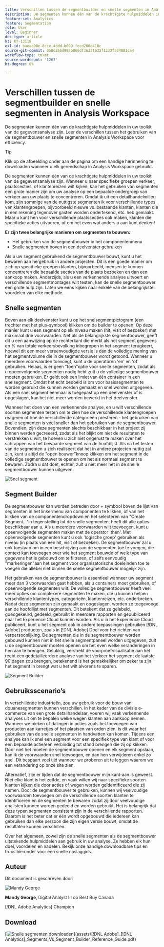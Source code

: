 ```yaml
---
title: Verschillen tussen de segmentbuilder en snelle segmenten in Analysis Workspace
description: De segmenten kunnen één van de krachtigste hulpmiddelen in uw toolkit van de gegevensanalyse zijn. Leer de verschillen tussen het gebruiken van de segmentbouwer en snelle segmenten in Analysis Workspace voor efficiency.
feature-set: Analytics
feature: Segmentation
role: User
level: Beginner
doc-type: article
kt: KT-13118
exl-id: baeaa90e-8cce-4ddd-b099-fecd266e410c
source-git-commit: 058d26bd99ab060df3633fb32f1232f534881ca4
workflow-type: tm+mt
source-wordcount: '1267'
ht-degree: 0%

---
```


# Verschillen tussen de segmentbuilder en snelle segmenten in Analysis Workspace

De segmenten kunnen één van de krachtigste hulpmiddelen in uw toolkit van de gegevensanalyse zijn. Leer de verschillen tussen het gebruiken van de segmentbouwer en snelle segmenten in Analysis Workspace voor efficiency.

>[!TIP]
>
> Klik op de afbeelding onder aan de pagina om een handige herinnering te downloaden wanneer u elk gereedschap in Analysis Workspace gebruikt.

De segmenten kunnen één van de krachtigste hulpmiddelen in uw toolkit van de gegevensanalyse zijn. Wanneer u naar specifieke groepen verkeer, plaatssecties, of klantenreizen wilt kijken, kan het gebruiken van segmenten een grote manier zijn om uw analyse op een bepaalde ondergroep van verkeer aan uw plaats te concentreren. Omdat ik uit een detailhandelmilieu kom, zijn sommige van de nuttigste segmenten ik voor verschillende types van klantengroepen, bijvoorbeeld nieuwe vs. bestaande klanten, klanten die in een rekening tegenover gasten worden ondertekend, etc. heb gemaakt. Maar u kunt hen voor verschillende plaatssecties ook maken, klanten die specifieke acties uitvoeren, of om het even wat anders u aan kunt denken!

**Er zijn twee belangrijke manieren om segmenten te bouwen:**

* Het gebruiken van de segmentbouwer in het componentenmenu
* Snelle segmenten boven in een deelvenster gebruiken

Als u uw segment gebruikend de segmentbouwer bouwt, kunt u het bewaren aan hergebruik in andere projecten. Dit is een goede manier om zich op specifieke groepen klanten, bijvoorbeeld, mensen te kunnen concentreren die bepaalde secties van de plaats bezoeken en dan een aankoop maken. Anderzijds, als u een verkennende analyse uitvoert en verschillende segmentmontages wilt testen, kan de snelle segmentbouwer een grote hulp zijn. Laten we eens kijken naar enkele van de belangrijkste voordelen van elke methode.

## Snelle segmenten

Boven aan elk deelvenster kunt u op het snelsegmentpictogram (een trechter met het plus-symbool) klikken om de builder te openen. Op deze manier kunt u een segment op elk niveau maken (hit, visit of bezoeker) met maximaal drie voorwaarden. Net als de belangrijkste segmentbouwer, geeft dit u een aanwijzing op de rechterkant die merkt als het segment gegevens en % van totale verkeersbevolking inbegrepen in het segment terugkeert, hoewel dit een meer vereenvoudigde versie is dan de volledige mening van het segmentvolume die in de segmentbouwer wordt getoond. Wanneer u meerdere voorwaarden toevoegt, kunt u de operatoren &#39;en&#39; en &#39;of&#39; gebruiken. Helaas, is er geen &quot;toen&quot;optie voor snelle segmenten, zodat als u opeenvolgende segmenten nodig hebt zult u de volledige segmentbouwer moeten gebruiken. Er geldt ook een limiet van één container in een snelsegment. Omdat het echt bedoeld is om voor basissegmenten te worden gebruikt die kunnen worden gemaakt en snel worden uitgegeven. Als een snel segment eenmaal is toegepast op een deelvenster of is opgeslagen, kan het niet meer worden bewerkt in het deelvenster.

Wanneer het doen van een verkennende analyse, en u wilt verschillende soorten segmenten testen om te zien hoe de verschillende klantengroepen reageren of hoe de verschillende categorieën presteren - het gebruiken van snelle segmenten is veel sneller dan het gebruiken van de segmentbouwer. Bovendien, zijn deze segmenten slechts beschikbaar in het project zij binnen werden gecreeerd, zodat als het blijkt om niet de resultaten te verstrekken u wilt, te hoeven u zich niet ongerust te maken over het schrappen van het bewaarde segment van de hoofdlijst. Als na het testen van de segmenten u zich realiseert dat het in andere projecten nuttig zal zijn, kunt u altijd de &quot;open bouwer&quot;knoop klikken om het segment in de volledige segmentbouwer te openen om het als normaal segment te bewaren. Zodra u dat doet, echter, zult u niet meer het in de snelle segmentbouwer kunnen uitgeven.

![Snel segment](assets/quick-segement.png)

## Segment Builder

De segmentbouwer kan worden betreden door + symbool boven de lijst van segmenten in het linkermenu van componenten te klikken, of van het klikken van de componentendropdown en het selecteren van &quot;Create Segment...&quot;in tegenstelling tot de snelle segmenten, heeft dit alle opties beschikbaar aan u. Als u meerdere voorwaarden wilt toevoegen, kunt u opeenvolgende segmenten maken met de operator &#39;then&#39;. Met opeenvolgende segmenten kunt u ook &#39;logische groep&#39; gebruiken als niveau (in plaats van een hit, visit of bezoeker). De segmentbouwer zal u ook toestaan om in een beschrijving aan de segmenten toe te voegen, die context kan toevoegen over wie het segment bouwde of welk type van gegevens het is gebouwd om te filtreren, of zelfs eenvoudig &quot;markeringen&quot;aan het segment voor organisatorische doeleinden toe te voegen die allebei niet binnen de snelle segmentbouwer mogelijk zijn.

Het gebruiken van de segmentbouwer is essentieel wanneer uw segment meer dan 3 voorwaarden gaat hebben, als u containers moet gebruiken, of opeenvolgende segmenten wilt. De volledige segmentbouwer heeft veel meer opties om complexere segmenten te maken, die u kunnen helpen verschillende klantentypes, categorieën, klantenreizen, etc. onderbreken. Nadat deze segmenten zijn gemaakt en opgeslagen, worden ze toegevoegd aan de hoofdlijst met segmenten. Dit betekent dat ze gelabeld, goedgekeurd, gedeeld, gebruikt in meerdere rapporten en gepubliceerd naar het Experience Cloud kunnen worden. Als u in het Experience Cloud publiceert, kunt u het segment ook in andere toepassingen gebruiken [!DNL Adobe] producten, zoals in [!DNL Adobe] Doel voor het richten van verpersoonlijking. De segmenten die in de segmentbouwer worden gebouwd kunnen niet in het snelle segmentpaneel worden uitgegeven, zult u de segmentbouwer moeten openen om het even welke veranderingen in hen aan te brengen. Gelukkig, verstrekt de voorproefvisualisatie aan het recht een gedetailleerdere analyse van het verkeer het segment de laatste 90 dagen zou brengen, betekenend is het gemakkelijker om zeker te zijn het segment in brengt wat u het wilt alvorens te sparen.

![Segment Builder](assets/segment-builder-quick.png)

## Gebruiksscenario’s

In verschillende industrieën, zou uw gebruik voor de bouw van douanesegmenten kunnen verschillen. In het kader van de divisie e-commerce van een grote detailhandelaar, voeren wij vaak verkennende analyses uit om te bepalen welke wegen klanten aan aankoop nemen. Wanneer we pieken of dalingen in acties zoals het toevoegen van producten aan karretjes of het plaatsen van orden zien, is dit waar het gebruiken van de snelle segmenten in handvatten kan komen. Tijdens een analyse kan ik snel een segment voor een specifiek type van klant of voor een bepaalde actie/een verbinding tot stand brengen die zij op klikken. Door niet het moeten de segmentbouwer openen en elk segment opslaan, kan ik de voorwaarden snel toevoegen, en dan hen verwijderen enkel zo snel. Dit bespaart veel tijd wanneer we proberen uit te leggen waarom we een verandering op onze site zien.

Alternatief, zijn er tijden dat de segmentbouwer mijn kant-aan is geweest. Niet elke klant is het zelfde, en vaak willen wij naar specifieke soorten klanten kijken die door acties of wegen worden geïdentificeerd die zij nemen. Door de segmentbouwer te gebruiken, kunnen wij veelvoudige voorwaarden toevoegen om de verschillende soorten klanten te identificeren en de segmenten te bewaren zodat zij door veelvoudige analisten kunnen worden gedeeld en worden gebruikt. Het is belangrijk dat deze typen segmenten consistent zijn in de verschillende rapporten. Daarom is het beter dat er één wordt opgebouwd die iedereen kan gebruiken dan elke persoon die zijn eigen versie bouwt, omdat de resultaten kunnen verschillen.

Over het algemeen, zowel zijn de snelle segmenten als de segmentbouwer uitstekende hulpmiddelen aan gebruik in uw analyse. Ze hebben elk hun doel, voordelen en nadelen. Bekijk onze handige downloadbare tips en trucs hieronder voor een snelle naslaggids.

## Auteur

Dit document is geschreven door:

![Mandy George](assets/mandy-george.jpg)

**Mandy George**, Digital Analyst III op Best Buy Canada

[!DNL Adobe Analytics] Champion

## Download

[![Snelle segmenten downloaden](assets/quick-segments-download-small.jpg)](assets/[!DNL Adobe]_[!DNL Analytics]_Segments_Vs_Segment_Builder_Reference_Guide.pdf)
